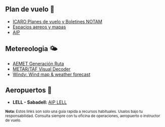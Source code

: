## Plan de vuelo 🛫
* <a href="https://notampib.enaire.es/icaro" target="_blank">ICARO Planes de vuelo y Boletines NOTAM</a>
* <a href="https://insignia.enaire.es" target="_blank">Espacios aereos y mapas</a>
* <a href="https://aip.enaire.es/AIP/" target="_blank">AIP</a>

## Metereologia 🌤
* <a href="https://ama.aemet.es" target="_blank">AEMET Generación Ruta</a>
* <a href="https://metar-taf.com/" target="_blank">METAR/TAF Visual Decoder</a>
* <a href="https://www.windy.com/" target="_blank">Windy: Wind map & weather forecast</a>

## Aeropuertos 🛬
* <strong>LELL - Sabadell: </strong><a href="https://aip.enaire.es/AIP/#LELL" target="_blank">AIP LELL</a></dd>

<small><strong>Nota: </strong>Estos links son solo una guia rapida a recursos habituales. Usalos bajo tu responsabilidad. Consulta siempre con tu oficina de operaciones, aeropuerto o instructor de vuelo.</small>
